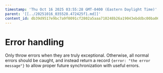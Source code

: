 ```yaml
---
timestamp: 'Thu Oct 16 2025 03:55:28 GMT-0400 (Eastern Daylight Time)'
parent: '[[../20251016_035528.472425f1.md]]'
content_id: db39d9517e9bc7a9f0091cf2802a5aaa710248b26a19043ebddbc00ba067bc70
---
```


# Error handling

Only throw errors when they are truly exceptional. Otherwise, all normal errors should be caught, and instead return a record `{error: "the error message"}` to allow proper future synchronization with useful errors.
